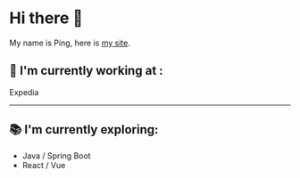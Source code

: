 # Hi there 👋

My name is Ping, here is [my site](https://www.findbugs.life/).


## 🚀 I'm currently working at : 

Expedia 

--- 

## 📚 I'm currently exploring: 

- Java / Spring Boot
- React / Vue

